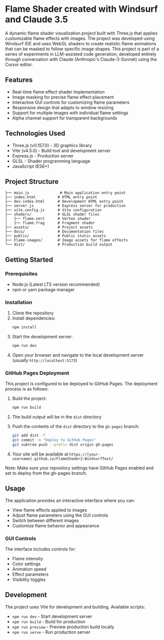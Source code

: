 # Flame Shader created with Windsurf and Claude 3.5

A dynamic flame shader visualization project built with Three.js that applies customizable flame effects with images. The project was developed using Windsurf IDE and uses WebGL shaders to create realistic flame animations that can be masked to follow specific image shapes.
This project is part of a series of experiments in LLM-assisted code generation, developed entirely through conversation with Claude (Anthropic's Claude-3-Sonnet) using the Cursor editor.

## Features

- Real-time flame effect shader implementation
- Image masking for precise flame effect placement
- Interactive GUI controls for customizing flame parameters
- Responsive design that adapts to window resizing
- Support for multiple images with individual flame settings
- Alpha channel support for transparent backgrounds

## Technologies Used

- Three.js (v0.157.0) - 3D graphics library
- Vite (v4.5.0) - Build tool and development server
- Express.js - Production server
- GLSL - Shader programming language
- JavaScript (ES6+)

## Project Structure

```
├── main.js              # Main application entry point
├── index.html          # HTML entry point
├── dev-index.html      # Development HTML entry point
├── server.js           # Express server for production
├── vite.config.js      # Vite configuration
├── shaders/            # GLSL shader files
│   ├── flame.vert      # Vertex shader
│   ├── flame.frag      # Fragment shader
├── assets/             # Project assets
├── docs/               # Documentation files
├── public/             # Public static assets
├── Flame-images/       # Image assets for flame effects
└── dist/               # Production build output
```

## Getting Started

### Prerequisites

- Node.js (Latest LTS version recommended)
- npm or yarn package manager

### Installation

1. Clone the repository
2. Install dependencies:
   ```bash
   npm install
   ```
3. Start the development server:
   ```bash
   npm run dev
   ```
4. Open your browser and navigate to the local development server (usually `http://localhost:5173`)

### GitHub Pages Deployment

This project is configured to be deployed to GitHub Pages. The deployment process is as follows:

1. Build the project:
   ```bash
   npm run build
   ```

2. The build output will be in the `dist` directory

3. Push the contents of the `dist` directory to the `gh-pages` branch:
   ```bash
   git add dist -f
   git commit -m "Deploy to GitHub Pages"
   git subtree push --prefix dist origin gh-pages
   ```

4. Your site will be available at `https://[your-username].github.io/FlameShader2-WindsurfTest/`

Note: Make sure your repository settings have GitHub Pages enabled and set to deploy from the gh-pages branch.

## Usage

The application provides an interactive interface where you can:
- View flame effects applied to images
- Adjust flame parameters using the GUI controls
- Switch between different images
- Customize flame behavior and appearance

### GUI Controls

The interface includes controls for:
- Flame intensity
- Color settings
- Animation speed
- Effect parameters
- Visibility toggles

## Development

The project uses Vite for development and building. Available scripts:

- `npm run dev` - Start development server
- `npm run build` - Build for production
- `npm run preview` - Preview production build locally
- `npm run serve` - Run production server

